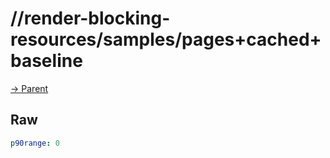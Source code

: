
# //render-blocking-resources/samples/pages+cached+baseline

[→ Parent](../..)


## Raw


```yaml
p90range: 0

```

